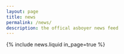 ```yaml
---
layout: page
title: news
permalink: /news/
description: the offical asboyer news feed
---
```


{% include news.liquid in_page=true %}
